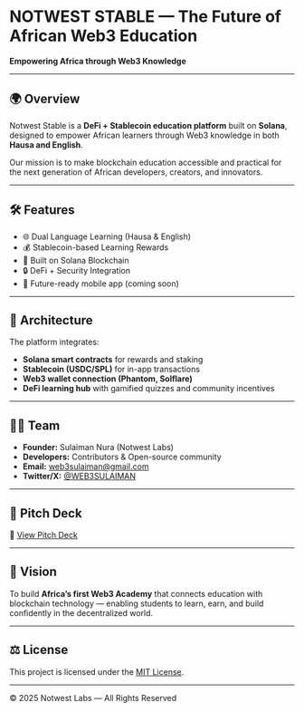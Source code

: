 # NOTWEST STABLE — The Future of African Web3 Education

**Empowering Africa through Web3 Knowledge**

---

## 🌍 Overview

Notwest Stable is a **DeFi + Stablecoin education platform** built on **Solana**, designed to empower African learners through Web3 knowledge in both **Hausa and English**.

Our mission is to make blockchain education accessible and practical for the next generation of African developers, creators, and innovators.

---

## 🛠️ Features

- 🌐 Dual Language Learning (Hausa & English)
- 💰 Stablecoin-based Learning Rewards
- 🔗 Built on Solana Blockchain
- 🔒 DeFi + Security Integration
- 📱 Future-ready mobile app (coming soon)

---

## 🧩 Architecture

The platform integrates:
- **Solana smart contracts** for rewards and staking
- **Stablecoin (USDC/SPL)** for in-app transactions
- **Web3 wallet connection (Phantom, Solflare)**
- **DeFi learning hub** with gamified quizzes and community incentives

---

## 🧑‍💻 Team

- **Founder:** Sulaiman Nura (Notwest Labs)
- **Developers:** Contributors & Open-source community
- **Email:** web3sulaiman@gmail.com
- **Twitter/X:** [@WEB3SULAIMAN](https://x.com/WEB3SULAIMAN)

---

## 💼 Pitch Deck

🔗 [View Pitch Deck](https://drive.google.com/file/d/1tdN3bnh8t0xNF3GamXEq4SEx6FbF4EGU/view)

---

## 🧠 Vision

To build **Africa’s first Web3 Academy** that connects education with blockchain technology — enabling students to learn, earn, and build confidently in the decentralized world.

---

## ⚖️ License

This project is licensed under the [MIT License](./LICENSE).

---

© 2025 Notwest Labs — All Rights Reserved
